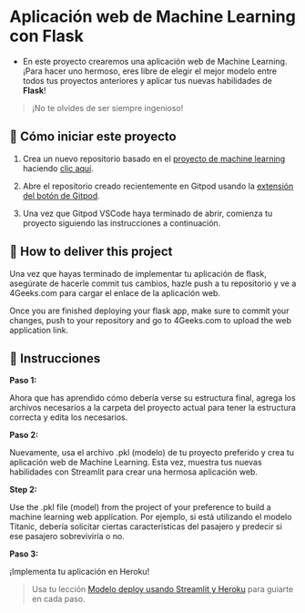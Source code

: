 <!-- hide -->
# Aplicación web de Machine Learning con Flask 
<!-- endhide -->

- En este proyecto crearemos una aplicación web de Machine Learning. ¡Para hacer uno hermoso, eres libre de elegir el mejor modelo entre todos tus proyectos anteriores y aplicar tus nuevas habilidades de **Flask**!  

> ¡No te olvides de ser siempre ingenioso!

## 🌱  Cómo iniciar este proyecto

1. Crea un nuevo repositorio basado en el [proyecto de machine learning](https://github.com/4GeeksAcademy/machine-learning-python-template/generate) haciendo [clic aquí](https://github.com/4GeeksAcademy/machine-learning-python-template).
2. Abre el repositorio creado recientemente en Gitpod usando la [extensión del botón de Gitpod](https://www.gitpod.io/docs/browser-extension/).

3. Una vez que Gitpod VSCode haya terminado de abrir, comienza tu proyecto siguiendo las instrucciones a continuación.

## 🚛 How to deliver this project

Una vez que hayas terminado de implementar tu aplicación de flask, asegúrate de hacerle commit tus cambios, hazle push a tu repositorio y ve a 4Geeks.com para cargar el enlace de la aplicación web.

Once you are finished deploying your flask app, make sure to commit your changes, push to your repository and go to 4Geeks.com to upload the web application link.

## 📝 Instrucciones

**Paso 1:**

Ahora que has aprendido cómo debería verse su estructura final, agrega los archivos necesarios a la carpeta del proyecto actual para tener la estructura correcta y edita los necesarios.

**Paso 2:**

Nuevamente, usa el archivo .pkl (modelo) de tu proyecto preferido y crea tu aplicación web de Machine Learning. Esta vez, muestra tus nuevas habilidades con Streamlit para crear una hermosa aplicación web.

**Step 2:**

Use the .pkl file (model) from the project of your preference to build a machine learning web application. Por ejemplo, si está utilizando el modelo Titanic, debería solicitar ciertas características del pasajero y predecir si ese pasajero sobreviviría o no.

**Paso 3:**

¡Implementa tu aplicación en Heroku!

> Usa tu lección [Modelo deploy usando Streamlit y Heroku](https://github.com/4GeeksAcademy/machine-learning-content/blob/master/07-4d-ml_deploy/deploy-model-using-streamlit-and-heroku.md) para guiarte en cada paso.
